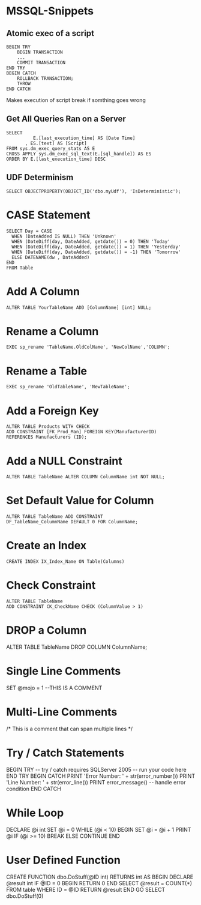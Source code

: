 MSSQL-Snippets
==============

Atomic exec of a script
-----------------------

```
BEGIN TRY
    BEGIN TRANSACTION
    ...
    COMMIT TRANSACTION
END TRY
BEGIN CATCH
    ROLLBACK TRANSACTION;
    THROW
END CATCH
```

Makes execution of script break if somthing goes wrong

Get All Queries Ran on a Server
-------------------------------

```
SELECT 
          E.[last_execution_time] AS [Date Time]
       , ES.[text] AS [Script] 
FROM sys.dm_exec_query_stats AS E
CROSS APPLY sys.dm_exec_sql_text(E.[sql_handle]) AS ES
ORDER BY E.[last_execution_time] DESC
```

UDF Determinism
---------------

```
SELECT OBJECTPROPERTY(OBJECT_ID('dbo.myUdf'), 'IsDeterministic');
```
  
CASE Statement
==============

```
SELECT Day = CASE 
  WHEN (DateAdded IS NULL) THEN 'Unknown'
  WHEN (DateDiff(day, DateAdded, getdate()) = 0) THEN 'Today'
  WHEN (DateDiff(day, DateAdded, getdate()) = 1) THEN 'Yesterday'
  WHEN (DateDiff(day, DateAdded, getdate()) = -1) THEN 'Tomorrow'
  ELSE DATENAME(dw , DateAdded) 
END
FROM Table
```

Add A Column
==============

```
ALTER TABLE YourTableName ADD [ColumnName] [int] NULL;
```

Rename a Column
==============

```
EXEC sp_rename 'TableName.OldColName', 'NewColName','COLUMN';
```

Rename a Table
==============

```
EXEC sp_rename 'OldTableName', 'NewTableName';
```


Add a Foreign Key
==============

```
ALTER TABLE Products WITH CHECK 
ADD CONSTRAINT [FK_Prod_Man] FOREIGN KEY(ManufacturerID)
REFERENCES Manufacturers (ID);
```

Add a NULL Constraint
==============

```
ALTER TABLE TableName ALTER COLUMN ColumnName int NOT NULL;
```

Set Default Value for Column
==============

```
ALTER TABLE TableName ADD CONSTRAINT 
DF_TableName_ColumnName DEFAULT 0 FOR ColumnName;
```

Create an Index
==============

```
CREATE INDEX IX_Index_Name ON Table(Columns)
```

Check Constraint
==============

```
ALTER TABLE TableName
ADD CONSTRAINT CK_CheckName CHECK (ColumnValue > 1)
```

DROP a Column
==============
ALTER TABLE TableName DROP COLUMN ColumnName;

Single Line Comments
==============
SET @mojo = 1 --THIS IS A COMMENT

Multi-Line Comments
==============
/* This is a comment
	that can span
	multiple lines
*/

Try / Catch Statements
==============
BEGIN TRY
	-- try / catch requires SQLServer 2005 
	-- run your code here
END TRY
BEGIN CATCH
	PRINT 'Error Number: ' + str(error_number()) 
	PRINT 'Line Number: ' + str(error_line())
	PRINT error_message()
	-- handle error condition
END CATCH

While Loop
==============
DECLARE @i int
SET @i = 0
WHILE (@i < 10)
BEGIN
	SET @i = @i + 1
	PRINT @i
	IF (@i >= 10)
		BREAK
	ELSE
		CONTINUE
END


User Defined Function
==============
CREATE FUNCTION dbo.DoStuff(@ID int)
RETURNS int
AS
BEGIN
  DECLARE @result int
  IF @ID = 0
	BEGIN
		RETURN 0
	END
  SELECT @result = COUNT(*) 
  FROM table WHERE ID = @ID
  RETURN @result
END
GO
SELECT dbo.DoStuff(0)
